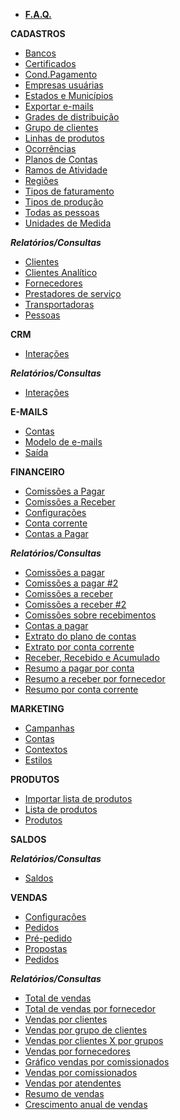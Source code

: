 - [**F.A.Q.**](/faq/faq.md)

**CADASTROS**
- [Bancos](/cadastros/bancos.md)
- [Certificados](/cadastros/certificados.md)
- [Cond.Pagamento](/cadastros/condicaopagamento.md)
- [Empresas usuárias](/cadastros/empresapublico.md)
- [Estados e Municípios](/cadastros/estado.md)
- [Exportar e-mails](/cadastros/exp-filtro-pessoa.md)
- [Grades de distribuição](/cadastros/grade.md)
- [Grupo de clientes](/cadastros/grupoclientes.md)
- [Linhas de produtos](/cadastros/linhasdeproduto.md)
- [Ocorrências](/cadastros/ocorrencias.md)
- [Planos de Contas](/cadastros/planoconta.md)
- [Ramos de Atividade](/cadastros/ramoatividade.md)
- [Regiões](/cadastros/regiao.md)
- [Tipos de faturamento](/cadastros/tipofaturamento.md)
- [Tipos de produção](/cadastros/tiposproducao.md)
- [Todas as pessoas](/cadastros/pessoa.md)
- [Unidades de Medida](/cadastros/unidadesmedida.md)

***Relatórios/Consultas***
- [Clientes](/relatorios/10110.md)
- [Clientes Analítico](/relatorios/10115.md)
- [Fornecedores](/relatorios/10140.md)
- [Prestadores de serviço](/relatorios/10120.md)
- [Transportadoras](/relatorios/10130.md)
- [Pessoas](/relatorios/10200.md)

**CRM**
- [Interações](/crm/crminteracoes.md)

***Relatórios/Consultas***
- [Interações](/relatorios/10150.md)

**E-MAILS**
- [Contas](/e-mails/emailcontas.md)
- [Modelo de e-mails](/e-mails/modeloemail.md)
- [Saída](/e-mails/emailsaida.md)

**FINANCEIRO**
- [Comissões a Pagar](/financeiro/comissoesapagar.md)
- [Comissões a Receber](/financeiro/comissoesareceber.md)
- [Configurações](/financeiro/config-financeiro.md)
- [Conta corrente](/financeiro/ccmovimentos.md)
- [Contas a Pagar](/financeiro/contasapagar.md)

***Relatórios/Consultas***
- [Comissões a pagar](/relatorios/40120.md)
- [Comissões a pagar #2](/relatorios/40125.md)
- [Comissões a receber](/relatorios/40110.md)
- [Comissões a receber #2](/relatorios/40115.md)
- [Comissões sobre recebimentos](/relatorios/90010.md)
- [Contas a pagar](/relatorios/40130.md)
- [Extrato do plano de contas](/relatorios/70200.md)
- [Extrato por conta corrente](/relatorios/70105.md)
- [Receber, Recebido e Acumulado](/relatorios/40600.md)
- [Resumo a pagar por conta](/relatorios/40520.md)
- [Resumo a receber por fornecedor](/relatorios/40510.md)
- [Resumo por conta corrente](/relatorios/70106.md)

**MARKETING**
- [Campanhas](/marketing/emmcampanhas.md)
- [Contas](/marketing/emailcontas.md)
- [Contextos](/marketing/emmcontextos.md)
- [Estilos](/marketing/emmestilos.md)

**PRODUTOS**
- [Importar lista de produtos](/produtos/)
- [Lista de produtos](/produtos/produtolista.md)
- [Produtos](/produtos/produto.md)

**SALDOS**

***Relatórios/Consultas***
- [Saldos](/relatorios/50110.md)

**VENDAS**
- [Configurações](/vendas/config-vendas.md) 
- [Pedidos](/vendas/pedidovenda.md) 
- [Pré-pedido](/vendas/prepedido.md) 
- [Propostas](/vendas/orcamentovenda.md) 
- [Pedidos](/vendas/pedidovenda.md) 

***Relatórios/Consultas***
- [Total de vendas](/relatorios/30110.md)
- [Total de vendas por fornecedor](/relatorios/30112.md)
- [Vendas por clientes](/relatorios/30120.md)
- [Vendas por grupo de clientes](/relatorios/30125.md)
- [Vendas por clientes X por grupos](/relatorios/30127.md)
- [Vendas por fornecedores](/relatorios/30130.md)
- [Gráfico vendas por comissionados](/relatorios/30150.md)
- [Vendas por comissionados](/relatorios/30155.md)
- [Vendas por atendentes](/relatorios/30140.md)
- [Resumo de vendas](/relatorios/30200.md)
- [Crescimento anual de vendas](/relatorios/30300.md)

